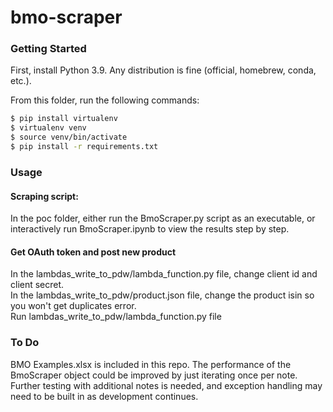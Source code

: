 # bmo-scraper
### Getting Started
First, install Python 3.9.  Any distribution is fine (official, homebrew, conda, etc.).

From this folder, run the following commands:
```sh
$ pip install virtualenv
$ virtualenv venv
$ source venv/bin/activate
$ pip install -r requirements.txt
```

### Usage
#### Scraping script:
In the poc folder, either run the BmoScraper.py script as an executable, or interactively run BmoScraper.ipynb to view the results step by step.

#### Get OAuth token and post new product

In the lambdas_write_to_pdw/lambda_function.py file, change client id and client secret. <br />
In the lambdas_write_to_pdw/product.json file, change the product isin so you won't get duplicates error. <br />
Run lambdas_write_to_pdw/lambda_function.py file<br />



### To Do
BMO Examples.xlsx is included in this repo.  The performance of the BmoScraper object could be improved by just iterating once per note.  Further testing with additional notes is needed, and exception handling may need to be built in as development continues.
